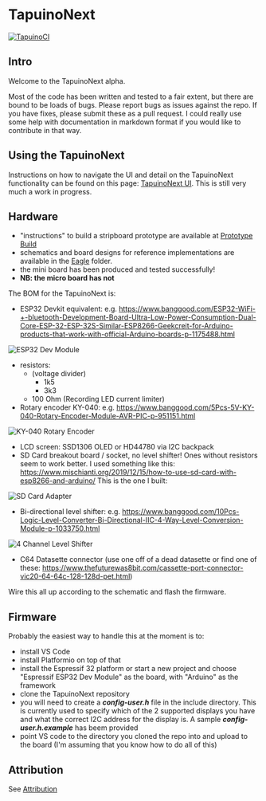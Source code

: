 # TapuinoNext
[![TapuinoCI](https://github.com/sweetlilmre/TapuinoNext/actions/workflows/TapuinoNext-build.yml/badge.svg)](https://github.com/sweetlilmre/TapuinoNext/actions/workflows/TapuinoNext-build.yml)

## Intro

Welcome to the TapuinoNext alpha.  

Most of the code has been written and tested to a fair extent, but there are bound to be loads of bugs.
Please report bugs as issues against the repo. If you have fixes, please submit these as a pull request.
I could really use some help with documentation in markdown format if you would like to contribute in that way.

## Using the TapuinoNext

Instructions on how to navigate the UI and detail on the TapuinoNext functionality can be found on this page: [TapuinoNext UI](docs/ui/TapuinoNext-UI.md). This is still very much a work in progress.

## Hardware

- "instructions" to build a stripboard prototype are available at [Prototype Build](docs/PrototypeBuild.md)
- schematics and board designs for reference implementations are available in the [Eagle](docs/Eagle) folder.
- the mini board has been produced and tested successfully!
- **NB: the micro board has not**

The BOM for the TapuinoNext is:
- ESP32 Devkit equivalent: e.g. https://www.banggood.com/ESP32-WiFi-+-bluetooth-Development-Board-Ultra-Low-Power-Consumption-Dual-Core-ESP-32-ESP-32S-Similar-ESP8266-Geekcreit-for-Arduino-products-that-work-with-official-Arduino-boards-p-1175488.html

![ESP32 Dev Module](docs/img/ESP32_Dev_Module.png?raw=true "SD Card Adapter")

- resistors:
  - (voltage divider)
    - 1k5
    - 3k3
  - 100 Ohm (Recording LED current limiter)
- Rotary encoder KY-040: e.g. https://www.banggood.com/5Pcs-5V-KY-040-Rotary-Encoder-Module-AVR-PIC-p-951151.html

![KY-040 Rotary Encoder](docs/img/Rotary_Encoder.png?raw=true "KY-040 Rotary Encoder")

- LCD screen: SSD1306 OLED or HD44780 via I2C backpack
- SD Card breakout board / socket, no level shifter! Ones without resistors seem to work better. I used something like this: https://www.mischianti.org/2019/12/15/how-to-use-sd-card-with-esp8266-and-arduino/
This is the one I built:

![SD Card Adapter](docs/img/SD_Adapter.png?raw=true "SD Card Adapter")

- Bi-directional level shifter: e.g. https://www.banggood.com/10Pcs-Logic-Level-Converter-Bi-Directional-IIC-4-Way-Level-Conversion-Module-p-1033750.html
  
![4 Channel Level Shifter](docs/img/4CH_Level_Shifter.png?raw=true "4 Channel Level Shifter")

- C64 Datasette connector (use one off of a dead datasette or find one of these: https://www.thefuturewas8bit.com/cassette-port-connector-vic20-64-64c-128-128d-pet.html)

Wire this all up according to the schematic and flash the firmware.

## Firmware

Probably the easiest way to handle this at the moment is to:
- install VS Code
- install Platformio on top of that
- install the Espressif 32 platform or start a new project and choose "Espressif ESP32 Dev Module" as the board, with "Arduino" as the framework
- clone the TapuinoNext repository
- you will need to create a ***config-user.h*** file in the include directory. This is currently used to specify which of the 2 supported displays you have and what the correct I2C address for the display is. A sample ***config-user.h.example*** has beem provided
- point VS code to the directory you cloned the repo into and upload to the board (I'm assuming that you know how to do all of this)

## Attribution

See [Attribution](docs/Attribution.md)
